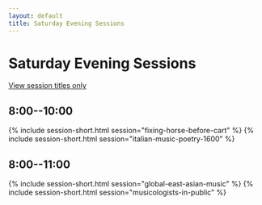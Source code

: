 ```yaml
---
layout: default
title: Saturday Evening Sessions
---
```


# Saturday Evening Sessions

[View session titles only](index-short)

## 8:00--10:00

{% include session-short.html session="fixing-horse-before-cart" %}
{% include session-short.html session="italian-music-poetry-1600" %}

## 8:00--11:00

{% include session-short.html session="global-east-asian-music" %}
{% include session-short.html session="musicologists-in-public" %}
